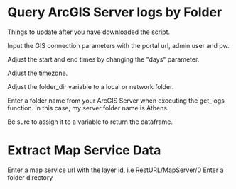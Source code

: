 # Query ArcGIS Server logs by Folder

 Things to update after you have downloaded the script. 

 Input the GIS connection parameters with the portal url, admin user and pw. 

 Adjust the start and end times by changing the "days" parameter.

 Adjust the timezone.

 Adjust the folder_dir variable to a local or network folder.

 Enter a folder name from your ArcGIS Server when executing the get_logs function. In this case, my server folder name is Athens. 

 Be sure to assign it to a variable to return the dataframe. 

# Extract Map Service Data
Enter a map service url with the layer id, i.e RestURL/MapServer/0
Enter a folder directory
